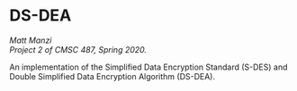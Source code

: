 # DS-DEA
_Matt Manzi_  
_Project 2 of CMSC 487, Spring 2020._

An implementation of the Simplified Data Encryption Standard (S-DES) and Double Simplified Data Encryption Algorithm (DS-DEA).
